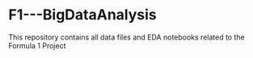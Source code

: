 # F1---BigDataAnalysis
This repository contains all data files and EDA notebooks related to the Formula 1 Project
